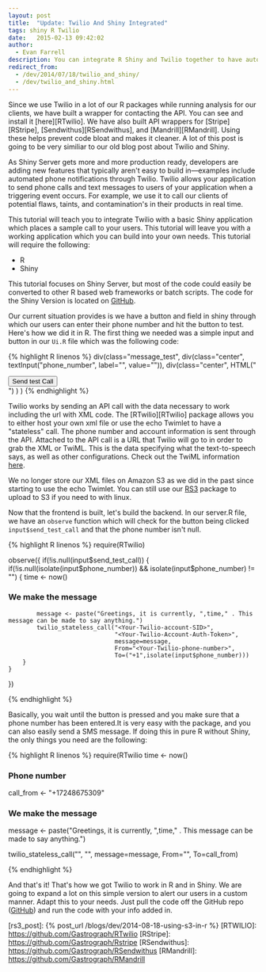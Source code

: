 ```yaml
---
layout: post
title:  "Update: Twilio And Shiny Integrated"
tags: shiny R Twilio
date:   2015-02-13 09:42:02
author:
  - Evan Farrell
description: You can integrate R Shiny and Twilio together to have automated calling, texting and more. Simply use the RTwilio package.
redirect_from:
  - /dev/2014/07/18/twilio_and_shiny/
  - /dev/twilio_and_shiny.html
---
```

Since we use Twilio in a lot of our R packages while running analysis for our clients, we have built a wrapper for contacting the API.  You can see and install it [here][RTwilio]. We have also built API wrappers for [Stripe][RStripe], [Sendwithus][RSendwithus], and [Mandrill][RMandrill]. Using these helps prevent code bloat and makes it cleaner. A lot of this post is going to be very similiar to our old blog post about Twilio and Shiny.

As Shiny Server gets more and more production ready, developers are adding new features that typically aren't easy to build in&mdash;examples include automated phone notifications through Twilio. Twilio allows your application to send phone calls and text messages to users of your application when a triggering event occurs.  For example, we use it to call our clients of potential flaws, taints, and contamination's in their products in real time.

This tutorial will teach you to integrate Twilio with a basic Shiny application which places a sample call to your users.  This tutorial will leave you with a working application which you can build into your own needs. This tutorial will require the following:

* R
* Shiny

This tutorial focuses on Shiny Server, but most of the code could easily be converted to other R based web frameworks or batch scripts.  The code for the Shiny Version is located on [GitHub][shiny-twilio].

<!--more-->

Our current situation provides is we have a button and field in shiny through which our users can enter their phone number and hit the button to test.  Here's how we did it in R.  The first thing we needed was a simple input and button in our `Ui.R` file which was the following code:


{% highlight R linenos %}
div(class="message_test",
    div(class="center",
        textInput("phone_number", label="", value="")),
    div(class="center",
        HTML("<div class='center'>
            <button id='send_test_call' class='action-button btn btn-default '>
            Send test Call</button>
            </div>")
        )
    )
{% endhighlight %}

Twilio works by sending an API call with the data necessary to work including the url with XML code. The [RTwilio][RTwilio] package allows you to either host your own xml file or use the echo Twimlet to have a "stateless" call. The phone number and account information is sent through the API.  Attached to the API call is a URL that Twilio will go to in order to grab the XML or TwiML.  This is the data specifying what the text-to-speech says, as well as other configurations.  Check out the TwiML information [here][twiml].

We no longer store our XML files on Amazon S3 as we did in the past since starting to use the echo Twimlet. You can still use our [RS3][rs3] package to upload to S3 if you need to with linux.

Now that the frontend is built, let's build the backend.  In our server.R file, we have an `observe` function which will check for the button being clicked `input$send_test_call` and that the phone number isn't null.

{% highlight R linenos %}
require(RTwilio)

observe({
    if(!is.null(input$send_test_call)) {
        if(!is.null(isolate(input$phone_number)) &&
             isolate(input$phone_number) != "") {
             time <- now()

### We make the message
            message <- paste("Greetings, it is currently, ",time," . This message can be made to say anything.")
            twilio_stateless_call("<Your-Twilio-account-SID>",
                                  "<Your-Twilio-Account-Auth-Token>",
                                  message=message,
                                  From="<Your-Twilio-phone-number>",
                                  To=("+1",isolate(input$phone_number)))
        }
    }
})

{% endhighlight %}

Basically, you wait until the button is pressed and you make sure that a phone number has been entered.It is very easy with the package, and you can also easily send a SMS message.  If doing this in pure R without Shiny, the only things you need are the following:

{% highlight R linenos %}
require(RTwilio
time <- now()

### Phone number
call_from <- "+17248675309"

### We make the message
message <- paste("Greetings, it is currently, ",time," . This message can be made to say anything.")

twilio_stateless_call("<Your-Twilio-account-SID>",
                      "<Your-Twilio-Account-Auth-Token>",
                      message=message,
                      From="<Your-Twilio-phone-number>",
                      To=call_from)

{% endhighlight %}

And that's it!  That's how we got Twilio to work in R and in Shiny.  We are going to expand a lot on this simple version to alert our users in a custom manner.  Adapt this to your needs.  Just pull the code off the GitHub repo ([GitHub][shiny-twilio]) and run the code with your info added in.

[twiml]: https://www.twilio.com/docs/api/twiml
[shiny-twilio]: https://github.com/analyticflavorsystems/shiny-twilio
[ftp_tutorial]: https://help.ubuntu.com/10.04/serverguide/ftp-server.html
[rs3]: https://github.com/Gastrograph/RS3
[rs3_post]: {% post_url /blogs/dev/2014-08-18-using-s3-in-r %}
[RTWILIO]: https://github.com/Gastrograph/RTwilio
[RStripe]: https://github.com/Gastrograph/Rstripe
[RSendwithus]: https://github.com/Gastrograph/RSendwithus
[RMandrill]: https://github.com/Gastrograph/RMandrill
